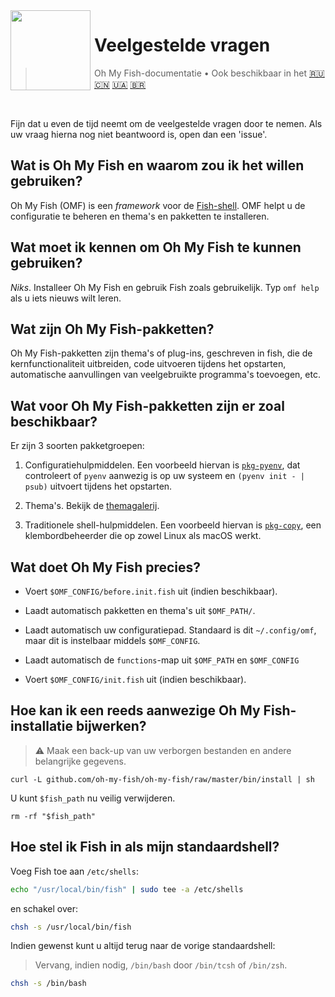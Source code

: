 <img src="https://cdn.rawgit.com/oh-my-fish/oh-my-fish/e4f1c2e0219a17e2c748b824004c8d0b38055c16/docs/logo.svg" align="left" width="128px" height="128px"/>
<img align="left" width="0" height="128px"/>

# Veelgestelde vragen

> Oh My Fish-documentatie&nbsp;&bull;&nbsp;Ook beschikbaar in het
> <a href="../ru-RU/FAQ.md">🇷🇺</a>
> <a href="../zh-CN/FAQ.md">🇨🇳</a>
> <a href="../uk-UA/FAQ.md">🇺🇦</a>
> <a href="../pt-BR/FAQ.md">🇧🇷</a>
<br>

Fijn dat u even de tijd neemt om de veelgestelde vragen door te nemen. Als uw vraag hierna nog niet beantwoord is, open dan een 'issue'.


## Wat is Oh My Fish en waarom zou ik het willen gebruiken?

Oh My Fish (OMF) is een _framework_ voor de [Fish-shell](http://fishshell.com/). OMF helpt u de configuratie te beheren en thema's en pakketten te installeren.


## Wat moet ik kennen om Oh My Fish te kunnen gebruiken?

_Niks_. Installeer Oh My Fish en gebruik Fish zoals gebruikelijk. Typ `omf help` als u iets nieuws wilt leren.


## Wat zijn Oh My Fish-pakketten?

Oh My Fish-pakketten zijn thema's of plug-ins, geschreven in fish, die de kernfunctionaliteit uitbreiden, code uitvoeren tijdens het opstarten, automatische aanvullingen van veelgebruikte programma's toevoegen, etc.


## Wat voor Oh My Fish-pakketten zijn er zoal beschikbaar?

Er zijn 3 soorten pakketgroepen:

1. Configuratiehulpmiddelen. Een voorbeeld hiervan is [`pkg-pyenv`](https://github.com/oh-my-fish/pkg-pyenv), dat controleert of `pyenv` aanwezig is op uw systeem en `(pyenv init - | psub)` uitvoert tijdens het opstarten.

2. Thema's. Bekijk de [themagalerij](https://github.com/oh-my-fish).

3. Traditionele shell-hulpmiddelen. Een voorbeeld hiervan is [`pkg-copy`](https://github.com/oh-my-fish/pkg-copy), een klembordbeheerder die op zowel Linux als macOS werkt.


## Wat doet Oh My Fish precies?

+ Voert `$OMF_CONFIG/before.init.fish` uit (indien beschikbaar).

+ Laadt automatisch pakketten en thema's uit `$OMF_PATH/`.

+ Laadt automatisch uw configuratiepad. Standaard is dit `~/.config/omf`, maar dit is instelbaar middels `$OMF_CONFIG`.

+ Laadt automatisch de `functions`-map uit `$OMF_PATH` en `$OMF_CONFIG`

+ Voert `$OMF_CONFIG/init.fish` uit (indien beschikbaar).


## Hoe kan ik een reeds aanwezige Oh My Fish-installatie bijwerken?

> :warning: Maak een back-up van uw verborgen bestanden en andere belangrijke gegevens.

```
curl -L github.com/oh-my-fish/oh-my-fish/raw/master/bin/install | sh
```

U kunt `$fish_path` nu veilig verwijderen.

```fish
rm -rf "$fish_path"
```


## Hoe stel ik Fish in als mijn standaardshell?

Voeg Fish toe aan `/etc/shells`:

```sh
echo "/usr/local/bin/fish" | sudo tee -a /etc/shells
```

en schakel over:

```sh
chsh -s /usr/local/bin/fish
```

Indien gewenst kunt u altijd terug naar de vorige standaardshell:
> Vervang, indien nodig, `/bin/bash` door `/bin/tcsh` of `/bin/zsh`.

```sh
chsh -s /bin/bash
```
